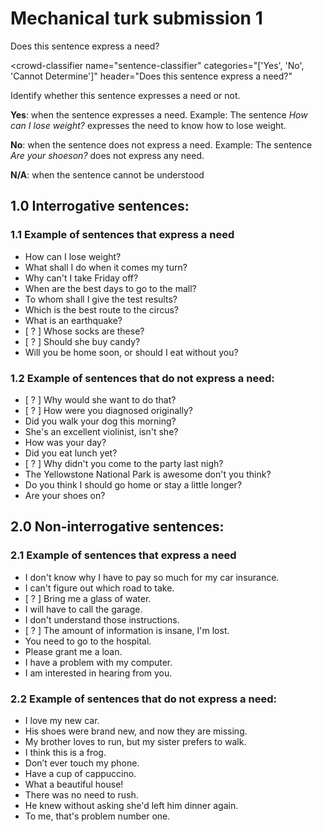 
# Mechanical turk submission 1

Does this sentence express a need? 

<crowd-classifier 
  name="sentence-classifier"
  categories="['Yes', 'No', 'Cannot Determine']"
  header="Does this sentence express a need?"
>

<short-instructions>
    Identify whether this sentence expresses a need or not.
    <p><strong>Yes</strong>: when the sentence expresses a need. Example: The sentence <i>How can I lose weight?</i> expresses the need to know how to lose weight. </p>
    <p><strong>No</strong>: when the sentence does not express a need. Example: The sentence <i>Are your shoeson?</i> does not express any need. </p>
    <p><strong>N/A</strong>: when the sentence cannot be understood</p>
</short-instructions>
      
## 1.0 Interrogative sentences:

### 1.1 Example of sentences that express a need

- How can I lose weight?
- What shall I do when it comes my turn?
- Why can't I take Friday off?
- When are the best days to go to the mall?
- To whom shall I give the test results?
- Which is the best route to the circus?
- What is an earthquake?
- [ ? ] Whose socks are these?
- [ ? ] Should she buy candy?
- Will you be home soon, or should I eat without you?
  
### 1.2 Example of sentences that do not express a need:

- [ ? ] Why would she want to do that?
- [ ? ] How were you diagnosed originally?
- Did you walk your dog this morning?
- She's an excellent violinist, isn't she?
- How was your day?
- Did you eat lunch yet?
- [ ? ] Why didn't you come to the party last nigh?
- The Yellowstone National Park is awesome don't you think?
- Do you think I should go home or stay a little longer?
- Are your shoes on?

## 2.0 Non-interrogative sentences: 

### 2.1 Example of sentences that express a need

- I don't know why I have to pay so much for my car insurance.
- I can't figure out which road to take.
- [ ? ] Bring me a glass of water.
- I will have to call the garage. 
- I don't understand those instructions.
- [ ? ] The amount of information is insane, I'm lost.
- You need to go to the hospital.
- Please grant me a loan.
- I have a problem with my computer.
- I am interested in hearing from you.

### 2.2 Example of sentences that do not express a need:

- I love my new car.
- His shoes were brand new, and now they are missing.
- My brother loves to run, but my sister prefers to walk.
- I think this is a frog.
- Don’t ever touch my phone.
- Have a cup of cappuccino.
- What a beautiful house!
- There was no need to rush.
- He knew without asking she'd left him dinner again.
- To me, that's problem number one.
  